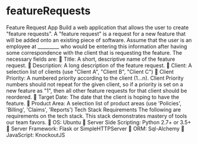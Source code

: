 # featureRequests
Feature Request App
Build a web application that allows the user to create &quot;feature requests&quot;.
A &quot;feature request&quot; is a request for a new feature that will be added onto an existing
piece of software. Assume that the user is an employee at _________ who would be
entering this information after having some correspondence with the client that is
requesting the feature. The necessary fields are:
 Title: A short, descriptive name of the feature request.
 Description: A long description of the feature request.
 Client: A selection list of clients (use &quot;Client A&quot;, &quot;Client B&quot;, &quot;Client C&quot;)
 Client Priority: A numbered priority according to the client (1...n). Client Priority
numbers should not repeat for the given client, so if a priority is set on a new
feature as &quot;1&quot;, then all other feature requests for that client should be reordered.
 Target Date: The date that the client is hoping to have the feature.
 Product Area: A selection list of product areas (use &#39;Policies&#39;, &#39;Billing&#39;, &#39;Claims&#39;,
&#39;Reports&#39;)
Tech Stack Requirements
The following are requirements on the tech stack. This stack demonstrates mastery of
tools our team favors.
 OS: Ubuntu
 Server Side Scripting: Python 2.7+ or 3.5+
 Server Framework: Flask or SimpleHTTPServer
 ORM: Sql-Alchemy
 JavaScript: KnockoutJS
